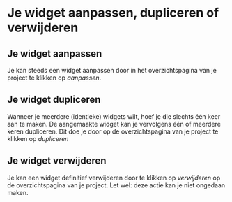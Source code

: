 ---
---

# Je widget aanpassen, dupliceren of verwijderen

## Je widget aanpassen
Je kan steeds een widget aanpassen door in het overzichtspagina van je project te klikken op *aanpassen*.

## Je widget dupliceren
Wanneer je meerdere (identieke) widgets wilt, hoef je die slechts één keer aan te maken. De aangemaakte widget kan je vervolgens één of meerdere keren dupliceren. Dit doe je door op de overzichtspagina van je project te klikken op *dupliceren*

## Je widget verwijderen
Je kan een widget definitief verwijderen door te klikken op *verwijderen* op de overzichtspagina van je project. Let wel: deze actie kan je niet ongedaan maken.


